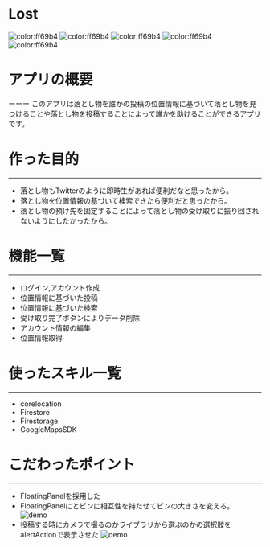 # Lost

![color:ff69b4](https://img.shields.io/badge/swift-5.0-00FF00.svg?longCache=true)
![color:ff69b4](https://img.shields.io/badge/license-MIT-C0C0C0.svg?longCache=true)
![color:ff69b4](https://img.shields.io/badge/Twitter-@kai20000803-FFFF00.svg?longCache=true)
![color:ff69b4](https://img.shields.io/badge/GoogleMapsSDK-4.0-FF6600.svg?longCache=true)
![color:ff69b4](https://img.shields.io/badge/Firebase-5.0.0-FF0000.svg?longCache=true)

# アプリの概要
ーーー
このアプリは落とし物を誰かの投稿の位置情報に基づいて落とし物を見つけることや落とし物を投稿することによって誰かを助けることができるアプリです。

# 作った目的
---
- 落とし物もTwitterのように即時生があれば便利だなと思ったから。
- 落とし物を位置情報の基づいて検索できたら便利だと思ったから。
- 落とし物の預け先を固定することによって落とし物の受け取りに振り回されないようにしたかったから。

# 機能一覧
---
- ログイン,アカウント作成
- 位置情報に基づいた投稿
- 位置情報に基づいた検索
- 受け取り完了ボタンによりデータ削除
- アカウント情報の編集
- 位置情報取得

# 使ったスキル一覧
---
- corelocation
- Firestore
- Firestorage
- GoogleMapsSDK

# こだわったポイント
---
- FloatingPanelを採用した
- FloatingPanelにとピンに相互性を持たせてピンの大きさを変える。
![demo](https://gyazo.com/fe7318b98609bdb8bc0093e7cda52e3a/raw)
- 投稿する時にカメラで撮るのかライブラリから選ぶのかの選択肢をalertActionで表示させた
![demo](https://gyazo.com/bb3a8684d647fb9714fe0505f04ae7ae/raw)


